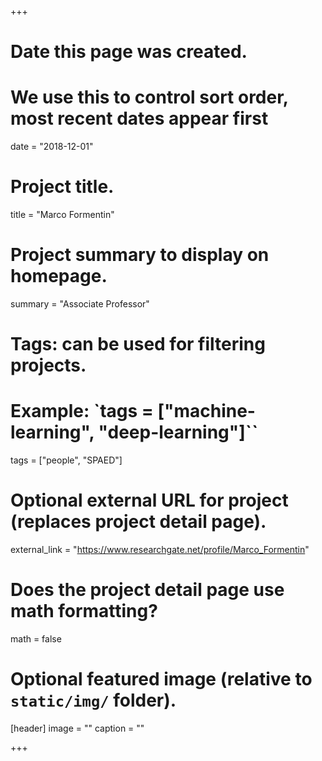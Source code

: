 +++
# Date this page was created.
# We use this to control sort order, most recent dates appear first
date = "2018-12-01"

# Project title.
title = "Marco Formentin"

# Project summary to display on homepage.
summary = "Associate Professor"

# Tags: can be used for filtering projects.
# Example: `tags = ["machine-learning", "deep-learning"]``
tags = ["people", "SPAED"]

# Optional external URL for project (replaces project detail page).
external_link = "https://www.researchgate.net/profile/Marco_Formentin"

# Does the project detail page use math formatting?
math = false

# Optional featured image (relative to `static/img/` folder).
[header]
image = ""
caption = ""

+++

